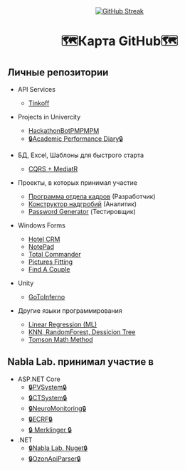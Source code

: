 <div align="center">
  <a href="https://git.io/streak-stats"><img src="https://streak-stats.demolab.com?user=MoZoLbKA&theme=highcontrast&sideLabels=FFFFFF&background=45%2C1F1B1B%2CEB8C2E" alt="GitHub Streak" /></a>
</div>
<h1 align="center">🗺️Карта GitHub🗺️</h1>
<h2>Личные репозитории</h2>

+ API Services
  + [Tinkoff](https://github.com/MoZoLbKA/TinfoffKassaService)

+ Projects in Univercity
  + [HackathonBotPMPMPM](https://github.com/Leonid-Vizel/HackathonBotPMPMPM)
  + [:lock:Academic Performance Diary:lock:](https://github.com/MoZoLbKA/AlgebraAndGeometry)
+ БД, Excel, Шаблоны для быстрого старта
  + [CQRS + MediatR](https://github.com/MoZoLbKA/Notes.Backend)
+ Проекты, в которых принимал участие
  + [Программа отдела кадров](https://github.com/MoZoLbKA/CheckYourCompany) (Разработчик)
  + [Конструктор надгробий](https://github.com/AdelChernyatov/Tombstone_generator) (Аналитик)
  + [Password Generator](https://github.com/Leonid-Vizel/PasswordGenerator) (Тестировщик)
+ Windows Forms
  + [Hotel CRM](https://github.com/MoZoLbKA/Hotel)
  + [NotePad](https://github.com/MoZoLbKA/Notepad)
  + [Total Commander](https://github.com/MoZoLbKA/TotalCommander)
  + [Pictures Fitting](https://github.com/MoZoLbKA/PicturesFitting)
  + [Find A Couple](https://github.com/MoZoLbKA/FindACouple)
+ Unity
  + [GoToInferno](https://github.com/MoZoLbKA/GoToInferno)
+ Другие языки программирования
  + [Linear Regression (ML)](https://github.com/MoZoLbKA/linear_regression)
  + [KNN, RandomForest, Dessicion Tree](https://colab.research.google.com/drive/1yuMFfeVsyPQE_smAAbpYuI0rbIjdsUZ7#scrollTo=nP8Q9z9Y-Lg0)
  + [Tomson Math Method](https://github.com/MoZoLbKA/Progonka)
<h2>Nabla Lab. принимал участие в</h2>

+ ASP.NET Core
  + [:lock:PVSystem:lock:](https://github.com/Leonid-Vizel/PVSystem)
  + [:lock:CTSystem:lock:](https://github.com/Leonid-Vizel/CTSystem)
  + [:lock:NeuroMonitoring:lock:](https://github.com/Leonid-Vizel/NeuroMonitoring)
  + [:lock:ECRF:lock:](https://github.com/Leonid-Vizel/ECRF)
  + [:lock: Merklinger :lock:](https://github.com/MoZoLbKA/Merklinger)
+ .NET
  + [:lock:Nabla Lab. Nuget:lock:](https://github.com/Leonid-Vizel/Nabla-Lab-Nuget-Packages)
  + [:lock:OzonApiParser:lock:](https://github.com/Leonid-Vizel/OzonApiParser)




